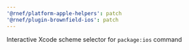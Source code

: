 ```yaml
---
'@rnef/platform-apple-helpers': patch
'@rnef/plugin-brownfield-ios': patch
---
```


Interactive Xcode scheme selector for `package:ios` command
